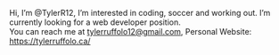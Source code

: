 Hi, I’m @TylerR12,
I’m interested in coding, soccer and working out.
I’m currently looking for a web developer position.  
You can reach me at tylerruffolo12@gmail.com,
Personal Website: https://tylerruffolo.ca/

<!---
TylerR12/TylerR12 is a ✨ special ✨ repository because its `README.md` (this file) appears on your GitHub profile.
You can click the Preview link to take a look at your changes.
--->
